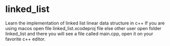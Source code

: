 # linked_list
Learn the implementation of linked list linear data structure in c++
If you are using macos open file linked_list.xcodeproj file
else other user open folder linked_list and there you will see a file called main.cpp, open it on your favorite c++ editor.
